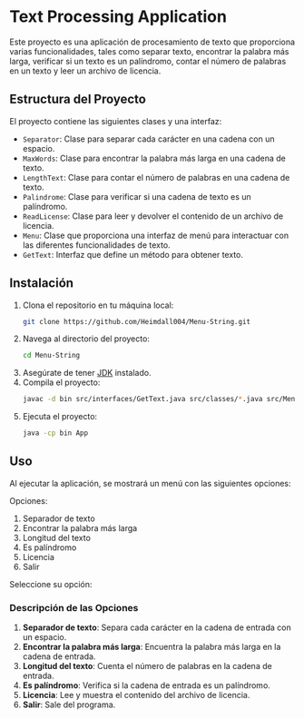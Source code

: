 # Text Processing Application

Este proyecto es una aplicación de procesamiento de texto que proporciona varias funcionalidades, tales como separar texto, encontrar la palabra más larga, verificar si un texto es un palíndromo, contar el número de palabras en un texto y leer un archivo de licencia.

## Estructura del Proyecto

El proyecto contiene las siguientes clases y una interfaz:

- `Separator`: Clase para separar cada carácter en una cadena con un espacio.
- `MaxWords`: Clase para encontrar la palabra más larga en una cadena de texto.
- `LengthText`: Clase para contar el número de palabras en una cadena de texto.
- `Palindrome`: Clase para verificar si una cadena de texto es un palíndromo.
- `ReadLicense`: Clase para leer y devolver el contenido de un archivo de licencia.
- `Menu`: Clase que proporciona una interfaz de menú para interactuar con las diferentes funcionalidades de texto.
- `GetText`: Interfaz que define un método para obtener texto.

## Instalación

1. Clona el repositorio en tu máquina local:
    ```sh
    git clone https://github.com/Heimdall004/Menu-String.git
    ```
2. Navega al directorio del proyecto:
    ```sh
    cd Menu-String
    ```
3. Asegúrate de tener [JDK](https://www.oracle.com/java/technologies/javase-jdk11-downloads.html) instalado.
4. Compila el proyecto:
    ```sh
    javac -d bin src/interfaces/GetText.java src/classes/*.java src/Menu.java App.java
    ```
5. Ejecuta el proyecto:
    ```sh
    java -cp bin App
    ```

## Uso

Al ejecutar la aplicación, se mostrará un menú con las siguientes opciones:

Opciones: 
1. Separador de texto 
2. Encontrar la palabra más larga 
3. Longitud del texto 
4. Es palíndromo
5. Licencia 
6. Salir 

Seleccione su opción:


### Descripción de las Opciones

1. **Separador de texto**: Separa cada carácter en la cadena de entrada con un espacio.
2. **Encontrar la palabra más larga**: Encuentra la palabra más larga en la cadena de entrada.
3. **Longitud del texto**: Cuenta el número de palabras en la cadena de entrada.
4. **Es palíndromo**: Verifica si la cadena de entrada es un palíndromo.
5. **Licencia**: Lee y muestra el contenido del archivo de licencia.
6. **Salir**: Sale del programa.